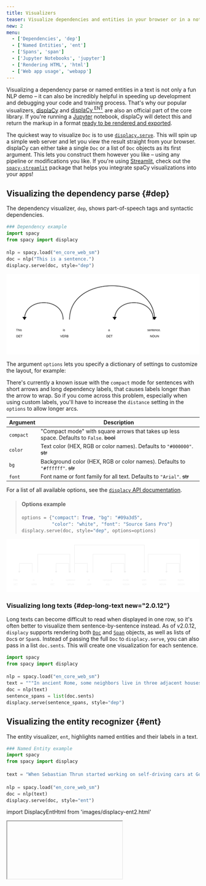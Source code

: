 ```yaml
---
title: Visualizers
teaser: Visualize dependencies and entities in your browser or in a notebook
new: 2
menu:
  - ['Dependencies', 'dep']
  - ['Named Entities', 'ent']
  - ['Spans', 'span']
  - ['Jupyter Notebooks', 'jupyter']
  - ['Rendering HTML', 'html']
  - ['Web app usage', 'webapp']
---
```


Visualizing a dependency parse or named entities in a text is not only a fun NLP
demo – it can also be incredibly helpful in speeding up development and
debugging your code and training process. That's why our popular visualizers,
[displaCy](https://explosion.ai/demos/displacy) and
[displaCy <sup>ENT</sup>](https://explosion.ai/demos/displacy-ent) are also an
official part of the core library. If you're running a
[Jupyter](https://jupyter.org) notebook, displaCy will detect this and return
the markup in a format [ready to be rendered and exported](#jupyter).

The quickest way to visualize `Doc` is to use
[`displacy.serve`](/api/top-level#displacy.serve). This will spin up a simple
web server and let you view the result straight from your browser. displaCy can
either take a single `Doc` or a list of `Doc` objects as its first argument.
This lets you construct them however you like – using any pipeline or
modifications you like. If you're using [Streamlit](https://streamlit.io), check
out the [`spacy-streamlit`](https://github.com/explosion/spacy-streamlit)
package that helps you integrate spaCy visualizations into your apps!

## Visualizing the dependency parse {#dep}

The dependency visualizer, `dep`, shows part-of-speech tags and syntactic
dependencies.

```python
### Dependency example
import spacy
from spacy import displacy

nlp = spacy.load("en_core_web_sm")
doc = nlp("This is a sentence.")
displacy.serve(doc, style="dep")
```

![displaCy visualizer](../images/displacy.svg)

The argument `options` lets you specify a dictionary of settings to customize
the layout, for example:

<Infobox title="Important note" variant="warning">

There's currently a known issue with the `compact` mode for sentences with short
arrows and long dependency labels, that causes labels longer than the arrow to
wrap. So if you come across this problem, especially when using custom labels,
you'll have to increase the `distance` setting in the `options` to allow longer
arcs.

</Infobox>

| Argument  | Description                                                                               |
| --------- | ----------------------------------------------------------------------------------------- |
| `compact` | "Compact mode" with square arrows that takes up less space. Defaults to `False`. ~~bool~~ |
| `color`   | Text color (HEX, RGB or color names). Defaults to `"#000000"`. ~~str~~                    |
| `bg`      | Background color (HEX, RGB or color names). Defaults to `"#ffffff"`. ~~str~~              |
| `font`    | Font name or font family for all text. Defaults to `"Arial"`. ~~str~~                     |

For a list of all available options, see the
[`displacy` API documentation](/api/top-level#displacy_options).

> #### Options example
>
> ```python
> options = {"compact": True, "bg": "#09a3d5",
>            "color": "white", "font": "Source Sans Pro"}
> displacy.serve(doc, style="dep", options=options)
> ```

![displaCy visualizer (compact mode)](../images/displacy-compact.svg)

### Visualizing long texts {#dep-long-text new="2.0.12"}

Long texts can become difficult to read when displayed in one row, so it's often
better to visualize them sentence-by-sentence instead. As of v2.0.12, `displacy`
supports rendering both [`Doc`](/api/doc) and [`Span`](/api/span) objects, as
well as lists of `Doc`s or `Span`s. Instead of passing the full `Doc` to
`displacy.serve`, you can also pass in a list `doc.sents`. This will create one
visualization for each sentence.

```python
import spacy
from spacy import displacy

nlp = spacy.load("en_core_web_sm")
text = """In ancient Rome, some neighbors live in three adjacent houses. In the center is the house of Senex, who lives there with wife Domina, son Hero, and several slaves, including head slave Hysterium and the musical's main character Pseudolus. A slave belonging to Hero, Pseudolus wishes to buy, win, or steal his freedom. One of the neighboring houses is owned by Marcus Lycus, who is a buyer and seller of beautiful women; the other belongs to the ancient Erronius, who is abroad searching for his long-lost children (stolen in infancy by pirates). One day, Senex and Domina go on a trip and leave Pseudolus in charge of Hero. Hero confides in Pseudolus that he is in love with the lovely Philia, one of the courtesans in the House of Lycus (albeit still a virgin)."""
doc = nlp(text)
sentence_spans = list(doc.sents)
displacy.serve(sentence_spans, style="dep")
```

## Visualizing the entity recognizer {#ent}

The entity visualizer, `ent`, highlights named entities and their labels in a
text.

```python
### Named Entity example
import spacy
from spacy import displacy

text = "When Sebastian Thrun started working on self-driving cars at Google in 2007, few people outside of the company took him seriously."

nlp = spacy.load("en_core_web_sm")
doc = nlp(text)
displacy.serve(doc, style="ent")
```

import DisplacyEntHtml from 'images/displacy-ent2.html'

<Iframe title="displaCy visualizer for entities" html={DisplacyEntHtml} height={180} />

The entity visualizer lets you customize the following `options`:

| Argument | Description                                                                                                   |
| -------- | ------------------------------------------------------------------------------------------------------------- |
| `ents`   | Entity types to highlight (`None` for all types). Defaults to `None`. ~~Optional[List[str]]~~                 | `None` |
| `colors` | Color overrides. Entity types should be mapped to color names or values. Defaults to `{}`. ~~Dict[str, str]~~ |

If you specify a list of `ents`, only those entity types will be rendered – for
example, you can choose to display `PERSON` entities. Internally, the visualizer
knows nothing about available entity types and will render whichever spans and
labels it receives. This makes it especially easy to work with custom entity
types. By default, displaCy comes with colors for all entity types used by
[trained spaCy pipelines](/models). If you're using custom entity types, you can
use the `colors` setting to add your own colors for them.

> #### Options example
>
> ```python
> colors = {"ORG": "linear-gradient(90deg, #aa9cfc, #fc9ce7)"}
> options = {"ents": ["ORG"], "colors": colors}
> displacy.serve(doc, style="ent", options=options)
> ```

import DisplacyEntCustomHtml from 'images/displacy-ent-custom.html'

<Iframe title="displaCy visualizer for entities (custom styling)" html={DisplacyEntCustomHtml} height={225} />

The above example uses a little trick: Since the background color values are
added as the `background` style attribute, you can use any
[valid background value](https://tympanus.net/codrops/css_reference/background/)
or shorthand – including gradients and even images!

### Adding titles to documents {#ent-titles}

Rendering several large documents on one page can easily become confusing. To
add a headline to each visualization, you can add a `title` to its `user_data`.
User data is never touched or modified by spaCy.

```python
doc = nlp("This is a sentence about Google.")
doc.user_data["title"] = "This is a title"
displacy.serve(doc, style="ent")
```

This feature is especially handy if you're using displaCy to compare performance
at different stages of a process, e.g. during training. Here you could use the
title for a brief description of the text example and the number of iterations.

## Visualizing spans {#span}

The span visualizer, `span`, highlights overlapping spans in a text.

```python
### Span example
import spacy
from spacy import displacy
from spacy.tokens import Span

text = "Welcome to the Bank of China."

nlp = spacy.blank("en")
doc = nlp(text)

doc.spans["sc"] = [
    Span(doc, 3, 6, "ORG"), 
    Span(doc, 5, 6, "GPE"),
]

displacy.serve(doc, style="span")
```

import DisplacySpanHtml from 'images/displacy-span.html'

<Iframe title="displaCy visualizer for overlapping spans" html={DisplacySpanHtml} height={180} />


The span visualizer lets you customize the following `options`:

| Argument          | Description                                                                                                                                                                               |
| ----------------- | ----------------------------------------------------------------------------------------------------------------------------------------------------------------------------------------- |
| `spans_key`       | Which spans key to render spans from. Default is `"sc"`. ~~str~~                                                                                                                          |
| `templates`       | Dictionary containing the keys `"span"`, `"slice"`, and `"start"`. These dictate how the overall span, a span slice, and the starting token will be rendered. ~~Optional[Dict[str, str]~~ |
| `kb_url_template` | Optional template to construct the KB url for the entity to link to. Expects a python f-string format with single field to fill in ~~Optional[str]~~                                      |
| `colors`          | Color overrides. Entity types should be mapped to color names or values. ~~Dict[str, str]~~                                                                                               |

Because spans can be stored across different keys in `doc.spans`, you need to specify
which one displaCy should use with `spans_key` (`sc` is the default). 

> #### Options example
>
> ```python
> doc.spans["custom"] = [Span(doc, 3, 6, "BANK")]
> options = {"spans_key": "custom"}
> displacy.serve(doc, style="span", options=options)

import DisplacySpanCustomHtml from 'images/displacy-span-custom.html'

<Iframe title="displaCy visualizer for spans (custom spans_key)" html={DisplacySpanCustomHtml} height={225} />



## Using displaCy in Jupyter notebooks {#jupyter}

displaCy is able to detect whether you're working in a
[Jupyter](https://jupyter.org) notebook, and will return markup that can be
rendered in a cell straight away. When you export your notebook, the
visualizations will be included as HTML.

```python
### Jupyter example
# Don't forget to install a trained pipeline, e.g.: python -m spacy download en

# In[1]:
import spacy
from spacy import displacy

# In[2]:
doc = nlp("Rats are various medium-sized, long-tailed rodents.")
displacy.render(doc, style="dep")

# In[3]:
doc2 = nlp(LONG_NEWS_ARTICLE)
displacy.render(doc2, style="ent")
```

<Infobox variant="warning" title="Important note">

To explicitly enable or disable "Jupyter mode", you can use the `jupyter`
keyword argument – e.g. to return raw HTML in a notebook, or to force Jupyter
rendering if auto-detection fails.

</Infobox>

![displaCy visualizer in a Jupyter notebook](../images/displacy_jupyter.jpg)

Internally, displaCy imports `display` and `HTML` from `IPython.core.display`
and returns a Jupyter HTML object. If you were doing it manually, it'd look like
this:

```python
from IPython.core.display import display, HTML

html = displacy.render(doc, style="dep")
display(HTML(html))
```

## Rendering HTML {#html}

If you don't need the web server and just want to generate the markup – for
example, to export it to a file or serve it in a custom way – you can use
[`displacy.render`](/api/top-level#displacy.render). It works the same way, but
returns a string containing the markup.

```python
### Example
import spacy
from spacy import displacy

nlp = spacy.load("en_core_web_sm")
doc1 = nlp("This is a sentence.")
doc2 = nlp("This is another sentence.")
html = displacy.render([doc1, doc2], style="dep", page=True)
```

`page=True` renders the markup wrapped as a full HTML page. For minified and
more compact HTML markup, you can set `minify=True`. If you're rendering a
dependency parse, you can also export it as an `.svg` file.

> #### What's SVG?
>
> Unlike other image formats, the SVG (Scalable Vector Graphics) uses XML markup
> that's easy to manipulate
> [using CSS](https://www.smashingmagazine.com/2014/11/styling-and-animating-svgs-with-css/)
> or
> [JavaScript](https://css-tricks.com/smil-is-dead-long-live-smil-a-guide-to-alternatives-to-smil-features/).
> Essentially, SVG lets you design with code, which makes it a perfect fit for
> visualizing dependency trees. SVGs can be embedded online in an `<img>` tag,
> or inlined in an HTML document. They're also pretty easy to
> [convert](https://convertio.co/image-converter/).

```python
svg = displacy.render(doc, style="dep")
output_path = Path("/images/sentence.svg")
output_path.open("w", encoding="utf-8").write(svg)
```

<Infobox title="Important note" variant="warning">

Since each visualization is generated as a separate SVG, exporting `.svg` files
only works if you're rendering **one single doc** at a time. (This makes sense –
after all, each visualization should be a standalone graphic.) So instead of
rendering all `Doc`s at once, loop over them and export them separately.

</Infobox>

### Example: Export SVG graphics of dependency parses {#examples-export-svg}

```python
### Example
import spacy
from spacy import displacy
from pathlib import Path

nlp = spacy.load("en_core_web_sm")
sentences = ["This is an example.", "This is another one."]
for sent in sentences:
    doc = nlp(sent)
    svg = displacy.render(doc, style="dep", jupyter=False)
    file_name = '-'.join([w.text for w in doc if not w.is_punct]) + ".svg"
    output_path = Path("/images/" + file_name)
    output_path.open("w", encoding="utf-8").write(svg)
```

The above code will generate the dependency visualizations as two files,
`This-is-an-example.svg` and `This-is-another-one.svg`.

### Rendering data manually {#manual-usage}

You can also use displaCy to manually render data. This can be useful if you
want to visualize output from other libraries, like [NLTK](http://www.nltk.org)
or
[SyntaxNet](https://github.com/tensorflow/models/tree/master/research/syntaxnet).
If you set `manual=True` on either `render()` or `serve()`, you can pass in data
in displaCy's format as a dictionary (instead of `Doc` objects). There are helper 
functions for converting `Doc` objects to displaCy's format for use with `manual=True`: 
[`displacy.parse_deps`](/api/top-level#displacy.parse_deps), 
[`displacy.parse_ents`](/api/top-level#displacy.parse_ents), 
and [`displacy.parse_spans`](/api/top-level#displacy.parse_spans).


> #### Example
>
> ```python
> ex = [{"text": "But Google is starting from behind.",
>        "ents": [{"start": 4, "end": 10, "label": "ORG"}],
>        "title": None}]
> html = displacy.render(ex, style="ent", manual=True)
> ```

```python
### DEP input
{
    "words": [
        {"text": "This", "tag": "DT"},
        {"text": "is", "tag": "VBZ"},
        {"text": "a", "tag": "DT"},
        {"text": "sentence", "tag": "NN"}
    ],
    "arcs": [
        {"start": 0, "end": 1, "label": "nsubj", "dir": "left"},
        {"start": 2, "end": 3, "label": "det", "dir": "left"},
        {"start": 1, "end": 3, "label": "attr", "dir": "right"}
    ]
}
```

```python
### ENT input
{
    "text": "But Google is starting from behind.",
    "ents": [{"start": 4, "end": 10, "label": "ORG"}],
    "title": None
}
```

```python
### ENT input with knowledge base links
{
    "text": "But Google is starting from behind.",
    "ents": [{"start": 4, "end": 10, "label": "ORG", "kb_id": "Q95", "kb_url": "https://www.wikidata.org/entity/Q95"}],
    "title": None
}
```

```python
### SPANS input with knowledge base links
{
    "text": "But Google is starting from behind.",
    "spans": [{"start": 4, "end": 10, "start_token": 0, "end_token": 1, "label": "ORG", "kb_id": "Q95", "kb_url": "https://www.wikidata.org/entity/Q95"}],
    "title": None,
    "tokens": ["But", "Google", "is", "starting", "from", "behind", "."]
}
```

## Using displaCy in a web application {#webapp}

If you want to use the visualizers as part of a web application, for example to
create something like our [online demo](https://explosion.ai/demos/displacy),
it's not recommended to only wrap and serve the displaCy renderer. Instead, you
should only rely on the server to perform spaCy's processing capabilities, and
use a client-side implementation like
[`displaCy.js`](https://github.com/explosion/displacy) to render the
JSON-formatted output.

> #### Why not return the HTML by the server?
>
> It's certainly possible to just have your server return the markup. But
> outputting raw, unsanitized HTML is risky and makes your app vulnerable to
> [cross-site scripting](https://en.wikipedia.org/wiki/Cross-site_scripting)
> (XSS). All your user needs to do is find a way to make spaCy return text like
> `<script src="malicious-code.js"></script>`, which is pretty easy in NER mode.
> Instead of relying on the server to render and sanitize HTML, you can do this
> on the client in JavaScript. displaCy.js creates the markup as DOM nodes and
> will never insert raw HTML.

<Grid cols={2}>

Alternatively, if you're using [Streamlit](https://streamlit.io), check out the
[`spacy-streamlit`](https://github.com/explosion/spacy-streamlit) package that
helps you integrate spaCy visualizations into your apps. It includes a full
embedded visualizer, as well as individual components.

![](../images/spacy-streamlit.png)

</Grid>
